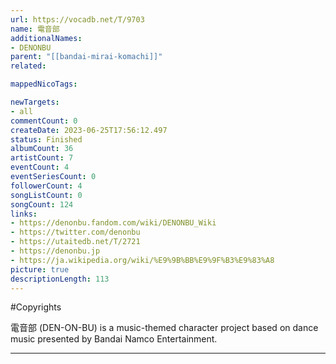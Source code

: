 ```yaml
---
url: https://vocadb.net/T/9703
name: 電音部
additionalNames: 
- DENONBU
parent: "[[bandai-mirai-komachi]]"
related:

mappedNicoTags:

newTargets:
- all
commentCount: 0
createDate: 2023-06-25T17:56:12.497
status: Finished
albumCount: 36
artistCount: 7
eventCount: 4
eventSeriesCount: 0
followerCount: 4
songListCount: 0
songCount: 124
links: 
- https://denonbu.fandom.com/wiki/DENONBU_Wiki
- https://twitter.com/denonbu
- https://utaitedb.net/T/2721
- https://denonbu.jp
- https://ja.wikipedia.org/wiki/%E9%9B%BB%E9%9F%B3%E9%83%A8
picture: true
descriptionLength: 113
---
```


#Copyrights

電音部 (DEN-ON-BU) is a music-themed character project based on dance music presented by Bandai Namco Entertainment.

---

